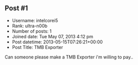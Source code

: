 ## Post #1
- Username: intelcorei5
- Rank: ultra-n00b
- Number of posts: 1
- Joined date: Tue May 07, 2013 4:12 pm
- Post datetime: 2013-05-15T07:26:21+00:00
- Post Title: TMB Exporter

Can someone please make a TMB Exporter i'm willing to pay..
